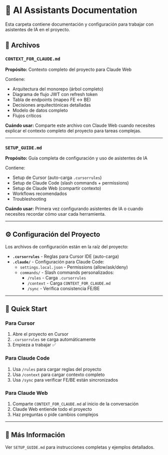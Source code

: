 # 🤖 AI Assistants Documentation

Esta carpeta contiene documentación y configuración para trabajar con asistentes de IA en el proyecto.

## 📁 Archivos

### `CONTEXT_FOR_CLAUDE.md`
**Propósito:** Contexto completo del proyecto para Claude Web

Contiene:
- Arquitectura del monorepo (árbol completo)
- Diagrama de flujo JWT con refresh token
- Tabla de endpoints (mapeo FE ↔ BE)
- Decisiones arquitectónicas detalladas
- Modelo de datos completo
- Flujos críticos

**Cuándo usar:** Comparte este archivo con Claude Web cuando necesites explicar el contexto completo del proyecto para tareas complejas.

---

### `SETUP_GUIDE.md`
**Propósito:** Guía completa de configuración y uso de asistentes de IA

Contiene:
- Setup de Cursor (auto-carga `.cursorrules`)
- Setup de Claude Code (slash commands + permissions)
- Setup de Claude Web (compartir contexto)
- Workflows recomendados
- Troubleshooting

**Cuándo usar:** Primera vez configurando asistentes de IA o cuando necesites recordar cómo usar cada herramienta.

---

## ⚙️ Configuración del Proyecto

Los archivos de configuración están en la raíz del proyecto:

- **`.cursorrules`** - Reglas para Cursor IDE (auto-carga)
- **`.claude/`** - Configuración para Claude Code:
  - `settings.local.json` - Permissions (allow/ask/deny)
  - `commands/` - Slash commands personalizados:
    - `/rules` - Carga `.cursorrules`
    - `/context` - Carga `CONTEXT_FOR_CLAUDE.md`
    - `/sync` - Verifica consistencia FE/BE

---

## 🚀 Quick Start

### Para Cursor
1. Abre el proyecto en Cursor
2. `.cursorrules` se carga automáticamente
3. Empieza a trabajar ✅

### Para Claude Code
1. Usa `/rules` para cargar reglas del proyecto
2. Usa `/context` para cargar contexto completo
3. Usa `/sync` para verificar FE/BE están sincronizados

### Para Claude Web
1. Comparte `CONTEXT_FOR_CLAUDE.md` al inicio de la conversación
2. Claude Web entiende todo el proyecto
3. Haz preguntas o pide cambios complejos

---

## 📖 Más Información

Ver `SETUP_GUIDE.md` para instrucciones completas y ejemplos detallados.
